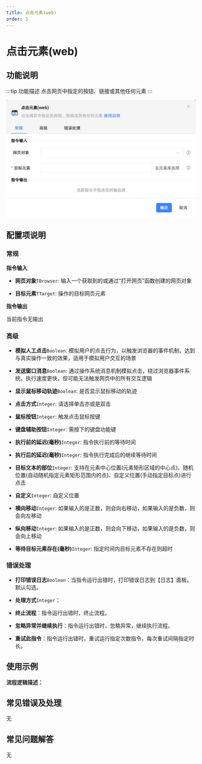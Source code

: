 ```yaml
---
title: 点击元素(web)
order: 3
---
```


# 点击元素(web)

## 功能说明

:::tip 功能描述
点击网页中指定的按钮、链接或其他任何元素
:::

![点击元素(web)](../../assets/点击元素(web)_command.png)

## 配置项说明

### 常规

**指令输入**

- **网页对象**`TBrowser`: 输入一个获取到的或通过“打开网页”函数创建的网页对象

- **目标元素**`TTarget`: 操作的目标网页元素


**指令输出**

当前指令无输出

### 高级

- **模拟人工点击**`Boolean`: 模拟用户的点击行为，以触发浏览器的事件机制，达到与真实操作一致的效果，适用于模拟用户交互的场景

- **发送窗口消息**`Boolean`: 通过操作系统消息机制模拟点击，绕过浏览器事件系统，执行速度更快，但可能无法触发网页中的所有交互逻辑

- **显示鼠标移动轨迹**`Boolean`: 是否显示鼠标移动的轨迹

- **点击方式**`Integer`: 请选择单击亦或是双击

- **鼠标按钮**`Integer`: 触发点击鼠标按键

- **键盘辅助按钮**`Integer`: 需按下的键盘功能键

- **执行前的延迟(毫秒)**`Integer`: 指令执行前的等待时间

- **执行后的延迟(毫秒)**`Integer`: 指令执行完成后的继续等待时间

- **目标文本的部位**`Integer`: 支持在元素中心位置(元素矩形区域的中心点)、随机位置(自动随机指定元素矩形范围内的点)、自定义位置(手动指定目标点)进行点击

- **自定义**`Integer`: 自定义位置

- **横向移动**`Integer`: 如果输入的是正数，则会向右移动，如果输入的是负数，则会向左移动

- **纵向移动**`Integer`: 如果输入的是正数，则会向下移动，如果输入的是负数，则会向上移动

- **等待目标元素存在(毫秒)**`Integer`: 指定时间内目标元素不存在则超时

### 错误处理

- **打印错误日志**`Boolean`：当指令运行出错时，打印错误日志到【日志】面板。默认勾选。

- **处理方式**`Integer`：

 - **终止流程**：指令运行出错时，终止流程。

 - **忽略异常并继续执行**：指令运行出错时，忽略异常，继续执行流程。

 - **重试此指令**：指令运行出错时，重试运行指定次数指令，每次重试间隔指定时长。

## 使用示例

**流程逻辑描述：** 

## 常见错误及处理

无

## 常见问题解答

无

